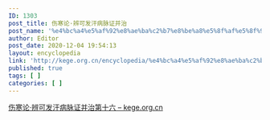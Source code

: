 ```yaml
---
ID: 1303
post_title: 伤寒论·辨可发汗病脉证并治
post_name: '%e4%bc%a4%e5%af%92%e8%ae%ba%c2%b7%e8%be%a8%e5%8f%af%e5%8f%91%e6%b1%97%e7%97%85%e8%84%89%e8%af%81%e5%b9%b6%e6%b2%bb'
author: Editor
post_date: 2020-12-04 19:54:13
layout: encyclopedia
link: 'http://kege.org.cn/encyclopedia/%e4%bc%a4%e5%af%92%e8%ae%ba%c2%b7%e8%be%a8%e5%8f%af%e5%8f%91%e6%b1%97%e7%97%85%e8%84%89%e8%af%81%e5%b9%b6%e6%b2%bb'
published: true
tags: [ ]
categories: [ ]
---
```

<!-- wp:paragraph -->
<p><a href="http://kege.org.cn/1117">伤寒论·辨可发汗病脉证并治第十六 – kege.org.cn</a></p>
<!-- /wp:paragraph -->